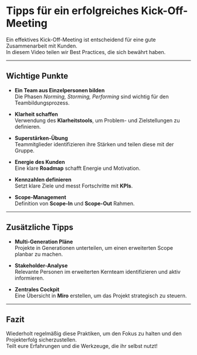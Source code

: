 # Tipps für ein erfolgreiches Kick-Off-Meeting

Ein effektives Kick-Off-Meeting ist entscheidend für eine gute Zusammenarbeit mit Kunden.  
In diesem Video teilen wir Best Practices, die sich bewährt haben.

---

## Wichtige Punkte

- **Ein Team aus Einzelpersonen bilden**  
  Die Phasen *Norming, Storming, Performing* sind wichtig für den Teambildungsprozess.  

- **Klarheit schaffen**  
  Verwendung des **Klarheitstools**, um Problem- und Zielstellungen zu definieren.  

- **Superstärken-Übung**  
  Teammitglieder identifizieren ihre Stärken und teilen diese mit der Gruppe.  

- **Energie des Kunden**  
  Eine klare **Roadmap** schafft Energie und Motivation.  

- **Kennzahlen definieren**  
  Setzt klare Ziele und messt Fortschritte mit **KPIs**.  

- **Scope-Management**  
  Definition von **Scope-In** und **Scope-Out** Rahmen.  

---

## Zusätzliche Tipps

- **Multi-Generation Pläne**  
  Projekte in Generationen unterteilen, um einen erweiterten Scope planbar zu machen.  

- **Stakeholder-Analyse**  
  Relevante Personen im erweiterten Kernteam identifizieren und aktiv informieren.  

- **Zentrales Cockpit**  
  Eine Übersicht in **Miro** erstellen, um das Projekt strategisch zu steuern.  

---

## Fazit

Wiederholt regelmäßig diese Praktiken, um den Fokus zu halten und den Projekterfolg sicherzustellen.  
Teilt eure Erfahrungen und die Werkzeuge, die ihr selbst nutzt!
